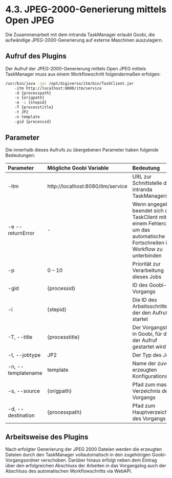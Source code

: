 # 4.3. JPEG-2000-Generierung mittels Open JPEG

Die Zusammenarbeit mit dem intranda TaskManager erlaubt Goobi, die aufwändige JPEG-2000-Generierung auf externe Maschinen auszulagern.

## Aufruf des Plugins

Der Aufruf der JPEG-2000-Generierung mittels Open JPEG mittels TaskManager muss aus einem Workflowschritt folgendermaßen erfolgen:

```bash
/usr/bin/java -jar /opt/digiverso/itm/bin/TaskClient.jar 
    -itm http://localhost:8080/itm/service 
    -d {processpath} 
    -s {origpath} 
    -e -i {stepid} 
    -T {processtitle} 
    -t JP2 
    -n template 
    -gid {processid}
```

## Parameter <a id="parameter"></a>

Die innerhalb dieses Aufrufs zu übergebenen Parameter haben folgende Bedeutungen:

| Parameter | Mögliche Goobi Variable | Bedeutung |
| :--- | :--- | :--- |
| -itm | http://localhost:8080/itm/service | URL zur Schnittstelle des intranda TaskManagers |
| -e --returnError | - | Wenn angegeben, beendet sich der TaskClient mit einem Fehlercode, um das automatische Fortschreiten im Workflow zu unterbinden |
| -p | 0 – 10 | Priorität zur Verarbeitung dieses Jobs |
| -gid | {processid} | ID des Goobi-Vorgangs |
| -i  | {stepid} | Die ID des Arbeitsschrittes, der den Aufruf startet |
| -T, --title | {processtitle} | Der Vorgangstitel in Goobi, für den der Aufruf gestartet wird |
| -t, --jobtype | JP2 | Der Typ des Jobs |
| -n, --templatename | template | Name der zuvor erzeugten Konfigurationsdatei |
| -s, --source | {origpath} | Pfad zum master Verzeichnis des Vorgangs |
| -d, --destination | {processpath} | Pfad zum Hauptverzeichnis des Vorgangs |

## Arbeitsweise des Plugins

Nach erfolgter Generierung der JPEG 2000 Dateien werden die erzeugten Dateien durch den TaskManager vollautomatisch in den zugehörigen Goobi-Vorgangsordner verschoben. Darüber hinaus erfolgt neben dem Eintrag über den erfolgreichen Abschluss der Arbeiten in das Vorgangslog auch der Abschluss des automatischen Workflowschritts via WebAPI.

